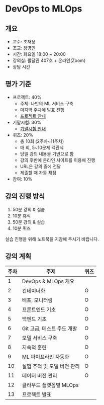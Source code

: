 # DevOps to MLOps


## 개요

- 교수: 조재용
- 조교: 장영인
- 시간: 화요일 18:00 ~ 20:00
- 강의실: 팔달관 407호 + 온라인(Zoom)
- 상담 시간


## 평가 기준

- 프로젝트: 40%
  - 주제: 나만의 ML 서비스 구축
  - 마지막 주차에 발표 진행
  - [프로젝트 안내](PROJECT.md)
- 기말시험: 30%
  - [기말시험 안내](FINAL_EXAM.md)
- 퀴즈: 20%
  - 총 10회 (2주차~11주차)
  - 매 회, 5~10문제 객관식
  - 당일 강의 내용을 기반으로 함
  - 강의 후반에 온라인 사이트를 이용해 진행
  - URL은 강의 중에 전달
  - 제출할 때 자동 채점
- 참여: 10%


## 강의 진행 방식

1. 50분 강의 & 실습
1. 10분 휴식
1. 50분 강의 & 실습
1. 10분 퀴즈

실습 진행을 위해 노트북을 지참해 주시기 바랍니다.


## 강의 계획

| 주차 | 주제 | 퀴즈 |
| - | - | - |
| 1 | DevOps & MLOps 개요 |  |
| 2 | 컨테이너화 | O |
| 3 | 배포, 모니터링 | O |
| 4 | 프론트엔드 기초 | O |
| 5 | 백엔드 기초 | O |
| 6 | Git 고급, 테스트 주도 개발 | O |
| 7 | 모델 서비스 구축 | O |
| 8 | 지속적 훈련 | O |
| 9 | ML 파이프라인 자동화 | O |
| 10 | 실험 추적 및 모델 버전 관리 | O |
| 11 | 데이터 버전 관리 | O |
| 12 | 클라우드 플랫폼별 MLOps | |
| 13 | 프로젝트 발표 | |